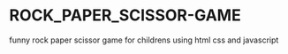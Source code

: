 # ROCK_PAPER_SCISSOR-GAME
funny rock paper scissor game for childrens using html css and javascript
